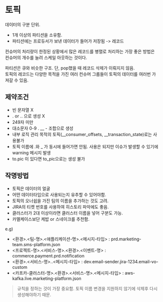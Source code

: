 토픽
==

데이터의 구분 단위.
- 1개 이상의 파티션을 소유함.
- 파티션에는 프로듀서가 보낸 데이터가 들어가 저장됨 -> 레코드

컨슈머의 처리량이 한정된 상황에서 많은 레코드를 병렬로 처리하는 가장 좋은 방법은<br>
컨슈머의 개수를 늘려 스케일 아웃하는 것이다. 

파티션은 큐와 비슷한 구조. 단, pop했을 때 레코드 삭제가 이뤄지지 않음.<br>
토픽의 레코드는 다양한 목적을 가진 여러 컨슈머 그룹들이 토픽의 데이터를 여러번 가져갈 수 있음.

제약조건
--
- 빈 문자열 X
- .  or .. 으로 생성 X
- 249자 미만
- 대소문자 0-9 . __ - 조합으로 생성
- 내부 로직 관리 목적의 토픽(__consumer_offsets, __transaction_state)로는 사용불가
- 토픽 이름에 .와 _ 가 동시에 들어가면 안됨. 사용은 되지만 이슈가 발생할 수 있기에 warning 메시지 발생
- to.pic 이 있다면 to_pic으로는 생성 불가

작명방법
--
- 토픽은 데이터의 얼굴
- 어떤 데이터타입으로 사용되는지 유추할 수 있어야함.
- 토픽의 오너쉽을 가진 팀의 이름을 추가하는 것도 고려.
- JIRA의 티켓 번호를 사용하여 히스토리 파악에도 좋음. 
- 클러스터가 2대 이상이라면 클러스터 이름을 넣어 구분도 가능.
- 카멜케이스보단 케밥 or 스네이크를 추천함. 

e.g) 
- <환경>.<팀-명>.<애플리케이션-명>.<메시지-타입> : prd.marketing-team.sms-platform.json
- <프로젝트-명>.<서비스-명>.<환경>.<이벤트-명> : commerce.payment.prd.notification
- <환경>.<서비스-명>.<JIRA-no>.<메시지-타입> : dev.email-sender.jira-1234.email-vo-custom
- <카프카-클러스터-명>.<환경>.<서비스-명>.<메시지-타입> : aws-kafka.live.marketing-platform.json

> 규칙을 정하는 것이 가장 중요함. 
> 토픽 이름 변경을 지원하지 않기에 삭제후 다시 생성해야하기 때문. 


